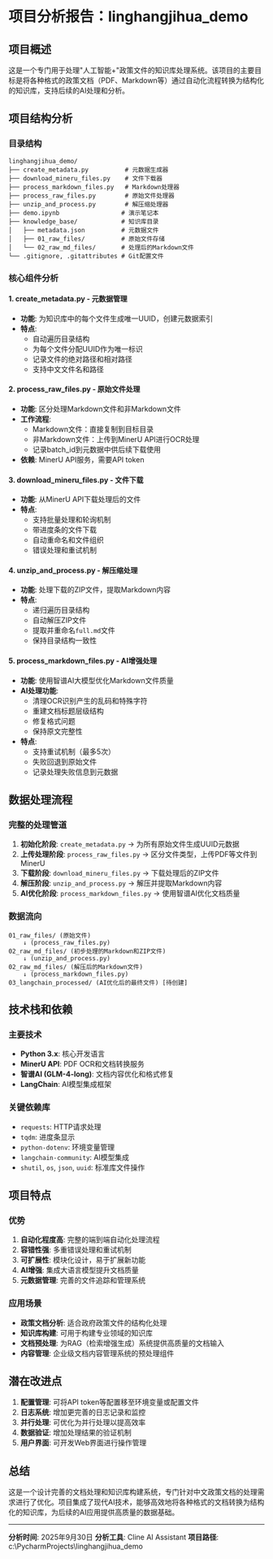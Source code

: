 # 项目分析报告：linghangjihua_demo

## 项目概述
这是一个专门用于处理"人工智能+"政策文件的知识库处理系统。该项目的主要目标是将各种格式的政策文档（PDF、Markdown等）通过自动化流程转换为结构化的知识库，支持后续的AI处理和分析。

## 项目结构分析

### 目录结构
```
linghangjihua_demo/
├── create_metadata.py          # 元数据生成器
├── download_mineru_files.py    # 文件下载器
├── process_markdown_files.py   # Markdown处理器
├── process_raw_files.py        # 原始文件处理器
├── unzip_and_process.py        # 解压缩处理器
├── demo.ipynb                 # 演示笔记本
├── knowledge_base/            # 知识库目录
│   ├── metadata.json          # 元数据文件
│   ├── 01_raw_files/          # 原始文件存储
│   └── 02_raw_md_files/       # 处理后的Markdown文件
└── .gitignore, .gitattributes # Git配置文件
```

### 核心组件分析

#### 1. create_metadata.py - 元数据管理
- **功能**: 为知识库中的每个文件生成唯一UUID，创建元数据索引
- **特点**: 
  - 自动遍历目录结构
  - 为每个文件分配UUID作为唯一标识
  - 记录文件的绝对路径和相对路径
  - 支持中文文件名和路径

#### 2. process_raw_files.py - 原始文件处理
- **功能**: 区分处理Markdown文件和非Markdown文件
- **工作流程**:
  - Markdown文件：直接复制到目标目录
  - 非Markdown文件：上传到MinerU API进行OCR处理
  - 记录batch_id到元数据中供后续下载使用
- **依赖**: MinerU API服务，需要API token

#### 3. download_mineru_files.py - 文件下载
- **功能**: 从MinerU API下载处理后的文件
- **特点**:
  - 支持批量处理和轮询机制
  - 带进度条的文件下载
  - 自动重命名和文件组织
  - 错误处理和重试机制

#### 4. unzip_and_process.py - 解压缩处理
- **功能**: 处理下载的ZIP文件，提取Markdown内容
- **特点**:
  - 递归遍历目录结构
  - 自动解压ZIP文件
  - 提取并重命名`full.md`文件
  - 保持目录结构一致性

#### 5. process_markdown_files.py - AI增强处理
- **功能**: 使用智谱AI大模型优化Markdown文件质量
- **AI处理功能**:
  - 清理OCR识别产生的乱码和特殊字符
  - 重建文档标题层级结构
  - 修复格式问题
  - 保持原文完整性
- **特点**:
  - 支持重试机制（最多5次）
  - 失败回退到原始文件
  - 记录处理失败信息到元数据

## 数据处理流程

### 完整的处理管道
1. **初始化阶段**: `create_metadata.py` → 为所有原始文件生成UUID元数据
2. **上传处理阶段**: `process_raw_files.py` → 区分文件类型，上传PDF等文件到MinerU
3. **下载阶段**: `download_mineru_files.py` → 下载处理后的ZIP文件
4. **解压阶段**: `unzip_and_process.py` → 解压并提取Markdown内容
5. **AI优化阶段**: `process_markdown_files.py` → 使用智谱AI优化文档质量

### 数据流向
```
01_raw_files/ (原始文件)
    ↓ (process_raw_files.py)
02_raw_md_files/ (初步处理的Markdown和ZIP文件)
    ↓ (unzip_and_process.py)
02_raw_md_files/ (解压后的Markdown文件)
    ↓ (process_markdown_files.py)
03_langchain_processed/ (AI优化后的最终文件) [待创建]
```

## 技术栈和依赖

### 主要技术
- **Python 3.x**: 核心开发语言
- **MinerU API**: PDF OCR和文档转换服务
- **智谱AI (GLM-4-long)**: 文档内容优化和格式修复
- **LangChain**: AI模型集成框架

### 关键依赖库
- `requests`: HTTP请求处理
- `tqdm`: 进度条显示
- `python-dotenv`: 环境变量管理
- `langchain-community`: AI模型集成
- `shutil`, `os`, `json`, `uuid`: 标准库文件操作

## 项目特点

### 优势
1. **自动化程度高**: 完整的端到端自动化处理流程
2. **容错性强**: 多重错误处理和重试机制
3. **可扩展性**: 模块化设计，易于扩展新功能
4. **AI增强**: 集成大语言模型提升文档质量
5. **元数据管理**: 完善的文件追踪和管理系统

### 应用场景
- **政策文档分析**: 适合政府政策文件的结构化处理
- **知识库构建**: 可用于构建专业领域的知识库
- **文档预处理**: 为RAG（检索增强生成）系统提供高质量的文档输入
- **内容管理**: 企业级文档内容管理系统的预处理组件

## 潜在改进点

1. **配置管理**: 可将API token等配置移至环境变量或配置文件
2. **日志系统**: 增加更完善的日志记录和监控
3. **并行处理**: 可优化为并行处理以提高效率
4. **数据验证**: 增加处理结果的验证机制
5. **用户界面**: 可开发Web界面进行操作管理

## 总结
这是一个设计完善的文档处理和知识库构建系统，专门针对中文政策文档的处理需求进行了优化。项目集成了现代AI技术，能够高效地将各种格式的文档转换为结构化的知识库，为后续的AI应用提供高质量的数据基础。

---

**分析时间**: 2025年9月30日
**分析工具**: Cline AI Assistant
**项目路径**: c:\PycharmProjects\linghangjihua_demo
